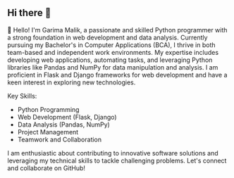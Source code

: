 ## Hi there 👋
👋 Hello! I'm Garima Malik, a passionate and skilled Python programmer with a strong foundation in web development and data analysis. Currently pursuing my Bachelor's in Computer Applications (BCA), I thrive in both team-based and independent work environments. My expertise includes developing web applications, automating tasks, and leveraging Python libraries like Pandas and NumPy for data manipulation and analysis. I am proficient in Flask and Django frameworks for web development and have a keen interest in exploring new technologies.

Key Skills:

* Python Programming
* Web Development (Flask, Django)
* Data Analysis (Pandas, NumPy)
* Project Management
* Teamwork and Collaboration

I am enthusiastic about contributing to innovative software solutions and leveraging my technical skills to tackle challenging problems. Let's connect and collaborate on GitHub!
